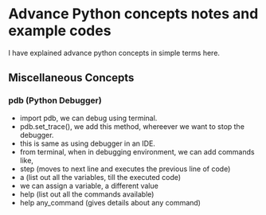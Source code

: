 # Advance Python concepts notes and example codes
I have explained advance python concepts in simple terms here.

## Miscellaneous Concepts
### pdb (Python Debugger)
- import pdb, we can debug using terminal.
- pdb.set_trace(), we add this method, whereever we want to stop the debugger.
- this is same as using debugger in an IDE.
- from terminal, when in debugging environment, we can add commands like,
- step (moves to next line and executes the previous line of code)
- a (list out all the variables, till the executed code)
- we can assign a variable, a different value
- help (list out all the commands available)
- help any_command (gives details about any command)
